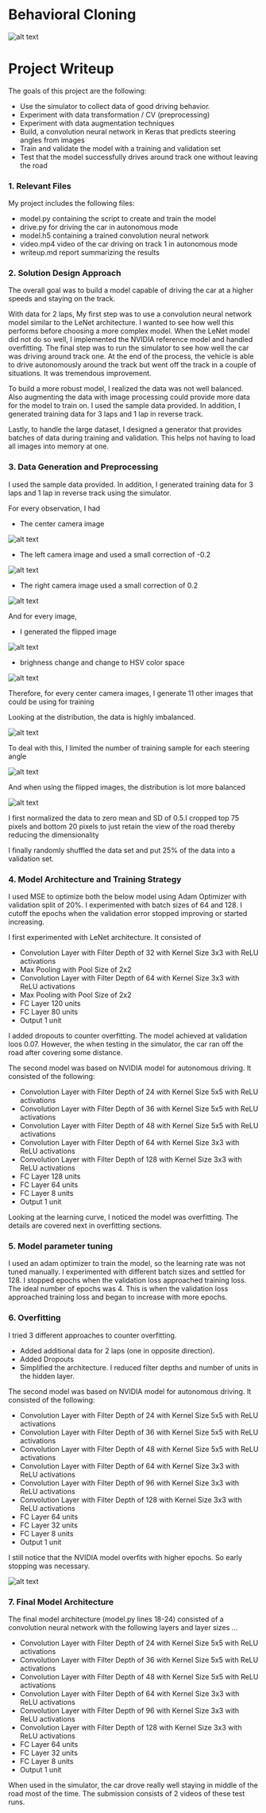 # **Behavioral Cloning** 

![alt text][image1]

# Project Writeup 

The goals of this project are the following:
* Use the simulator to collect data of good driving behavior.
* Experiment with data transformation / CV (preprocessing) 
* Experiment with data augmentation techniques 
* Build, a convolution neural network in Keras that predicts steering angles from images
* Train and validate the model with a training and validation set
* Test that the model successfully drives around track one without leaving the road


[//]: # (Image References)

[image1]: ./examples/img_original.png "Model Visualization"
[image2]: ./examples/img_flipped.png "Grayscaling"
[image3]: ./examples/img_brighness_hsv.png "Recovery Image"
[image4]: ./examples/img_left.png "Recovery Image"
[image5]: ./examples/img_right.png "Recovery Image"
[image6]: ./examples/img_orig_dist.png "Normal Image"
[image7]: ./examples/img_trunc_dist.png "Flipped Image"
[image8]: ./examples/img_balanced_dist.png "Flipped Image"
[image9]: ./examples/img_learning_curve.png "Flipped Image"

### 1. Relevant Files

My project includes the following files:
* model.py containing the script to create and train the model
* drive.py for driving the car in autonomous mode
* model.h5 containing a trained convolution neural network 
* video.mp4 video of the car driving on track 1 in autonomous mode 
* writeup.md report summarizing the results

### 2. Solution Design Approach

The overall goal was to build a model capable of driving the car at a higher speeds and staying on the track. 

With data for 2 laps, My first step was to use a convolution neural network model similar to the LeNet architecture. I wanted to see how well this performs before choosing a more complex model. When the LeNet model did not do so well, I implemented the NVIDIA reference model and handled overfitting. The final step was to run the simulator to see how well the car was driving around track one. At the end of the process, the vehicle is able to drive autonomously around the track but went off the track in a couple of situations. It was tremendous improvement. 

To build a more robust model, I realized the data was not well balanced. Also augmenting the data with image processing could provide more data for the model to train on. I used the sample data provided. In addition, I generated training data for 3 laps and 1 lap in reverse track. 

Lastly, to handle the large dataset, I designed a generator that provides batches of data during training and validation. This helps not having to load all images into memory at one. 

### 3. Data Generation and  Preprocessing 

I used the sample data provided. In addition, I generated training data for 3 laps and 1 lap in reverse track using the simulator. 

For every observation, I had  
* The center camera image 

![alt text][image1]

* The left camera image and used a small correction of -0.2 

![alt text][image4]

* The right camera image used a small correction of 0.2 

![alt text][image5]


And for every image, 
* I generated the flipped image 

![alt text][image2]

* brighness change and change to HSV color space 

![alt text][image3]

Therefore, for every center camera images, I generate 11 other images that could be using for training 

Looking at the distribution, the data is highly imbalanced. 

![alt text][image6]

To deal with this, I limited the number of training sample for each steering angle 

![alt text][image7]

And when using the flipped images, the distribution is lot more balanced

![alt text][image8]

I first normalized the data to zero mean and SD of 0.5.I cropped top 75 pixels and bottom 20 pixels to just retain the view of the road thereby reducing the dimensionality 

I finally randomly shuffled the data set and put 25% of the data into a validation set. 

### 4. Model Architecture and Training Strategy

I used MSE to optimize both the below model using Adam Optimizer with validation split of 20%. I experimented with batch sizes of 64 and 128. I cutoff the epochs when the validation error stopped improving or started increasing. 

I first experimented with LeNet architecture. It consisted of
* Convolution Layer with Filter Depth of 32 with Kernel Size 3x3 with ReLU activations 
* Max Pooling with Pool Size of 2x2 
* Convolution Layer with Filter Depth of 64 with Kernel Size 3x3 with ReLU activations
* Max Pooling with Pool Size of 2x2 
* FC Layer 120 units 
* FC Layer 80 units 
* Output 1 unit 

I added dropouts to counter overfitting. The model achieved at validation loos 0.07. However, the when testing in the simulator, the car ran off the road after covering some distance. 

The second model was based on NVIDIA model for autonomous driving. It consisted of the following: 
* Convolution Layer with Filter Depth of 24 with Kernel Size 5x5 with ReLU activations 
* Convolution Layer with Filter Depth of 36 with Kernel Size 5x5 with ReLU activations 
* Convolution Layer with Filter Depth of 48 with Kernel Size 5x5 with ReLU activations 
* Convolution Layer with Filter Depth of 64 with Kernel Size 3x3 with ReLU activations
* Convolution Layer with Filter Depth of 128 with Kernel Size 3x3 with ReLU activations
* FC Layer 128 units 
* FC Layer 64 units 
* FC Layer 8 units 
* Output 1 unit 
 
Looking at the learning curve, I noticed the model was overfitting. The details are covered next in overfitting sections. 


### 5. Model parameter tuning

I used an adam optimizer to train the model, so the learning rate was not tuned manually. I experimented with different batch sizes and settled for 128. I stopped epochs when the validation loss approached training loss. The ideal number of epochs was 4. This is when the validation loss approached training loss and began to increase with more epochs. 

### 6. Overfitting 

I tried 3 different approaches to counter overfitting. 
* Added additional data for 2 laps (one in opposite direction). 
* Added Dropouts 
* Simplified the architecture. I reduced filter depths and number of units in the hidden layer. 

The second model was based on NVIDIA model for autonomous driving. It consisted of the following: 
* Convolution Layer with Filter Depth of 24 with Kernel Size 5x5 with ReLU activations 
* Convolution Layer with Filter Depth of 36 with Kernel Size 5x5 with ReLU activations 
* Convolution Layer with Filter Depth of 48 with Kernel Size 5x5 with ReLU activations 
* Convolution Layer with Filter Depth of 64 with Kernel Size 3x3 with ReLU activations
* Convolution Layer with Filter Depth of 96 with Kernel Size 3x3 with ReLU activations
* Convolution Layer with Filter Depth of 128 with Kernel Size 3x3 with ReLU activations
* FC Layer 64 units 
* FC Layer 32 units 
* FC Layer 8 units 
* Output 1 unit 

I still notice that the NVIDIA model overfits with higher epochs. So early stopping was necessary. 

![alt text][image9]


### 7. Final Model Architecture

The final model architecture (model.py lines 18-24) consisted of a convolution neural network with the following layers and layer sizes ...

* Convolution Layer with Filter Depth of 24 with Kernel Size 5x5 with ReLU activations 
* Convolution Layer with Filter Depth of 36 with Kernel Size 5x5 with ReLU activations 
* Convolution Layer with Filter Depth of 48 with Kernel Size 5x5 with ReLU activations 
* Convolution Layer with Filter Depth of 64 with Kernel Size 3x3 with ReLU activations
* Convolution Layer with Filter Depth of 96 with Kernel Size 3x3 with ReLU activations
* Convolution Layer with Filter Depth of 128 with Kernel Size 3x3 with ReLU activations
* FC Layer 64 units 
* FC Layer 32 units 
* FC Layer 8 units 
* Output 1 unit 

When used in the simulator, the car drove really well staying in middle of the road most of the time. The submission consists of 2 videos of these test runs. 

